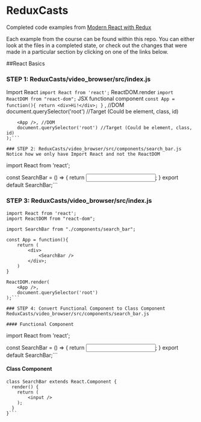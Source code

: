# ReduxCasts

Completed code examples from [Modern React with Redux](https://udemy.com/react-redux)

Each example from the course can be found within this repo. You can either look at the files in a completed state, or check out the changes that were made in a particular section by clicking on one of the links below.

##React Basics
### STEP 1: ReduxCasts/video_browser/src/index.js
Import React 
```import React from 'react';```
ReactDOM.render 
```import ReactDOM from "react-dom";```
JSX functional component
```const App = function(){ return <div>Hi!</div>; }```
 <App />, //DOM 
 document.querySelector('root') //Target (Could be element, class, id)
```ReactDOM.render(
    <App />, //DOM 
    document.querySelector('root') //Target (Could be element, class, id)
);```

### STEP 2: ReduxCasts/video_browser/src/components/search_bar.js
Notice how we only have Import React and not the ReactDOM
```
import React from 'react';

const SearchBar = () => {
    return <input />;
}
export default SearchBar;```

### STEP 3: ReduxCasts/video_browser/src/index.js

```
import React from 'react';
import ReactDOM from "react-dom";

import SearchBar from "./components/search_bar";

const App = function(){ 
    return (
        <div>
            <SearchBar />
        </div>; 
    )
}

ReactDOM.render(
    <App />, 
    document.querySelector('root') 
);```

### STEP 4: Convert Functional Component to Class Component
ReduxCasts/video_browser/src/components/search_bar.js

#### Functional Component 
```
import React from 'react';

const SearchBar = () => {
    return <input />;
}
export default SearchBar;```

#### Class Component 
```
class SearchBar extends React.Component {
  render() {
    return (
        <input />
    );
  }
}```

